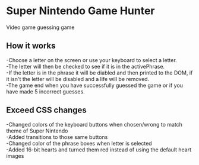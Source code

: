 # Super Nintendo Game Hunter
 Video game guessing game
 ## How it works
 -Choose a letter on the screen or use your keyboard to select a letter.<br>
 -The letter will then be checked to see if it is in the activePhrase.<br>
 -If the letter is in the phrase it will be diabled and then printed to the DOM, if it isn't the letter will be disabled and a life will be removed.<br>
 -The game end when you have successfully guessed the game or if you have made 5 incorrect guesses.<br>
 ## Exceed CSS changes
 -Changed colors of the keyboard buttons when chosen/wrong to match theme of Super Nintendo<br>
 -Added transitions to those same buttons<br>
 -Changed color of the phrase boxes when letter is selected<br>
 -Added 16-bit hearts and turned them red instead of using the default heart images<br>